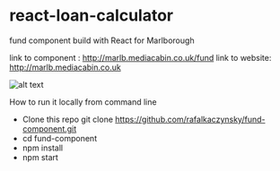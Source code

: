 
# react-loan-calculator
fund component  build with React for Marlborough

link to component : http://marlb.mediacabin.co.uk/fund
link to website: http://marlb.mediacabin.co.uk

![alt text](https://raw.githubusercontent.com/rafalkaczynsky/react-loan-calculator/master/simple-loan-image.png)


How to run it locally from command line

- Clone this repo git clone https://github.com/rafalkaczynsky/fund-component.git
- cd fund-component
- npm install
- npm start  


